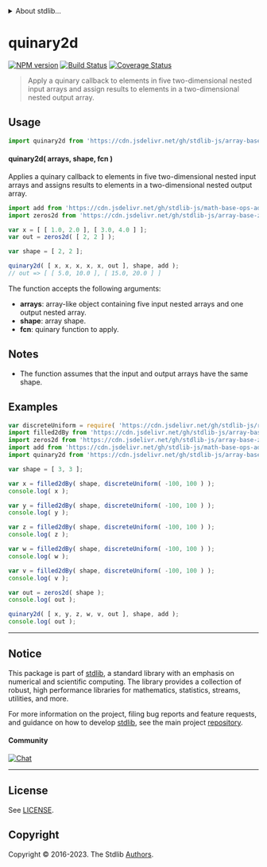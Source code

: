 <!--

@license Apache-2.0

Copyright (c) 2023 The Stdlib Authors.

Licensed under the Apache License, Version 2.0 (the "License");
you may not use this file except in compliance with the License.
You may obtain a copy of the License at

   http://www.apache.org/licenses/LICENSE-2.0

Unless required by applicable law or agreed to in writing, software
distributed under the License is distributed on an "AS IS" BASIS,
WITHOUT WARRANTIES OR CONDITIONS OF ANY KIND, either express or implied.
See the License for the specific language governing permissions and
limitations under the License.

-->


<details>
  <summary>
    About stdlib...
  </summary>
  <p>We believe in a future in which the web is a preferred environment for numerical computation. To help realize this future, we've built stdlib. stdlib is a standard library, with an emphasis on numerical and scientific computation, written in JavaScript (and C) for execution in browsers and in Node.js.</p>
  <p>The library is fully decomposable, being architected in such a way that you can swap out and mix and match APIs and functionality to cater to your exact preferences and use cases.</p>
  <p>When you use stdlib, you can be absolutely certain that you are using the most thorough, rigorous, well-written, studied, documented, tested, measured, and high-quality code out there.</p>
  <p>To join us in bringing numerical computing to the web, get started by checking us out on <a href="https://github.com/stdlib-js/stdlib">GitHub</a>, and please consider <a href="https://opencollective.com/stdlib">financially supporting stdlib</a>. We greatly appreciate your continued support!</p>
</details>

# quinary2d

[![NPM version][npm-image]][npm-url] [![Build Status][test-image]][test-url] [![Coverage Status][coverage-image]][coverage-url] <!-- [![dependencies][dependencies-image]][dependencies-url] -->

> Apply a quinary callback to elements in five two-dimensional nested input arrays and assign results to elements in a two-dimensional nested output array.

<section class="intro">

</section>

<!-- /.intro -->



<section class="usage">

## Usage

```javascript
import quinary2d from 'https://cdn.jsdelivr.net/gh/stdlib-js/array-base-quinary2d@deno/mod.js';
```

#### quinary2d( arrays, shape, fcn )

Applies a quinary callback to elements in five two-dimensional nested input arrays and assigns results to elements in a two-dimensional nested output array.

```javascript
import add from 'https://cdn.jsdelivr.net/gh/stdlib-js/math-base-ops-add5@deno/mod.js';
import zeros2d from 'https://cdn.jsdelivr.net/gh/stdlib-js/array-base-zeros2d@deno/mod.js';

var x = [ [ 1.0, 2.0 ], [ 3.0, 4.0 ] ];
var out = zeros2d( [ 2, 2 ] );

var shape = [ 2, 2 ];

quinary2d( [ x, x, x, x, x, out ], shape, add );
// out => [ [ 5.0, 10.0 ], [ 15.0, 20.0 ] ]
```

The function accepts the following arguments:

-   **arrays**: array-like object containing five input nested arrays and one output nested array.
-   **shape**: array shape.
-   **fcn**: quinary function to apply.

</section>

<!-- /.usage -->

<section class="notes">

## Notes

-   The function assumes that the input and output arrays have the same shape.

</section>

<!-- /.notes -->

<section class="examples">

## Examples

<!-- eslint no-undef: "error" -->

```javascript
var discreteUniform = require( 'https://cdn.jsdelivr.net/gh/stdlib-js/random-base-discrete-uniform' ).factory;
import filled2dBy from 'https://cdn.jsdelivr.net/gh/stdlib-js/array-base-filled2d-by@deno/mod.js';
import zeros2d from 'https://cdn.jsdelivr.net/gh/stdlib-js/array-base-zeros2d@deno/mod.js';
import add from 'https://cdn.jsdelivr.net/gh/stdlib-js/math-base-ops-add5@deno/mod.js';
import quinary2d from 'https://cdn.jsdelivr.net/gh/stdlib-js/array-base-quinary2d@deno/mod.js';

var shape = [ 3, 3 ];

var x = filled2dBy( shape, discreteUniform( -100, 100 ) );
console.log( x );

var y = filled2dBy( shape, discreteUniform( -100, 100 ) );
console.log( y );

var z = filled2dBy( shape, discreteUniform( -100, 100 ) );
console.log( z );

var w = filled2dBy( shape, discreteUniform( -100, 100 ) );
console.log( w );

var v = filled2dBy( shape, discreteUniform( -100, 100 ) );
console.log( v );

var out = zeros2d( shape );
console.log( out );

quinary2d( [ x, y, z, w, v, out ], shape, add );
console.log( out );
```

</section>

<!-- /.examples -->

<!-- Section for related `stdlib` packages. Do not manually edit this section, as it is automatically populated. -->

<section class="related">

</section>

<!-- /.related -->

<!-- Section for all links. Make sure to keep an empty line after the `section` element and another before the `/section` close. -->


<section class="main-repo" >

* * *

## Notice

This package is part of [stdlib][stdlib], a standard library with an emphasis on numerical and scientific computing. The library provides a collection of robust, high performance libraries for mathematics, statistics, streams, utilities, and more.

For more information on the project, filing bug reports and feature requests, and guidance on how to develop [stdlib][stdlib], see the main project [repository][stdlib].

#### Community

[![Chat][chat-image]][chat-url]

---

## License

See [LICENSE][stdlib-license].


## Copyright

Copyright &copy; 2016-2023. The Stdlib [Authors][stdlib-authors].

</section>

<!-- /.stdlib -->

<!-- Section for all links. Make sure to keep an empty line after the `section` element and another before the `/section` close. -->

<section class="links">

[npm-image]: http://img.shields.io/npm/v/@stdlib/array-base-quinary2d.svg
[npm-url]: https://npmjs.org/package/@stdlib/array-base-quinary2d

[test-image]: https://github.com/stdlib-js/array-base-quinary2d/actions/workflows/test.yml/badge.svg?branch=main
[test-url]: https://github.com/stdlib-js/array-base-quinary2d/actions/workflows/test.yml?query=branch:main

[coverage-image]: https://img.shields.io/codecov/c/github/stdlib-js/array-base-quinary2d/main.svg
[coverage-url]: https://codecov.io/github/stdlib-js/array-base-quinary2d?branch=main

<!--

[dependencies-image]: https://img.shields.io/david/stdlib-js/array-base-quinary2d.svg
[dependencies-url]: https://david-dm.org/stdlib-js/array-base-quinary2d/main

-->

[chat-image]: https://img.shields.io/gitter/room/stdlib-js/stdlib.svg
[chat-url]: https://app.gitter.im/#/room/#stdlib-js_stdlib:gitter.im

[stdlib]: https://github.com/stdlib-js/stdlib

[stdlib-authors]: https://github.com/stdlib-js/stdlib/graphs/contributors

[umd]: https://github.com/umdjs/umd
[es-module]: https://developer.mozilla.org/en-US/docs/Web/JavaScript/Guide/Modules

[deno-url]: https://github.com/stdlib-js/array-base-quinary2d/tree/deno
[umd-url]: https://github.com/stdlib-js/array-base-quinary2d/tree/umd
[esm-url]: https://github.com/stdlib-js/array-base-quinary2d/tree/esm
[branches-url]: https://github.com/stdlib-js/array-base-quinary2d/blob/main/branches.md

[stdlib-license]: https://raw.githubusercontent.com/stdlib-js/array-base-quinary2d/main/LICENSE

</section>

<!-- /.links -->
